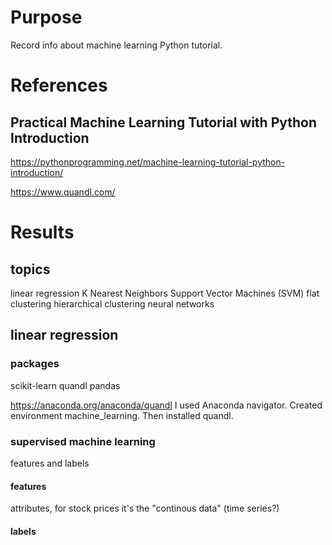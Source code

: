 # Purpose
Record info about machine learning Python tutorial.

# References

## Practical Machine Learning Tutorial with Python Introduction
https://pythonprogramming.net/machine-learning-tutorial-python-introduction/

https://www.quandl.com/

# Results

## topics
linear regression
K Nearest Neighbors
Support Vector Machines (SVM)
flat clustering
hierarchical clustering
neural networks


## linear regression
### packages
scikit-learn
quandl
pandas

https://anaconda.org/anaconda/quandl
I used Anaconda navigator. Created environment machine_learning. Then installed quandl.

### supervised machine learning
features and labels
#### features
attributes, for stock prices it's the "continous data" (time series?)
#### labels
